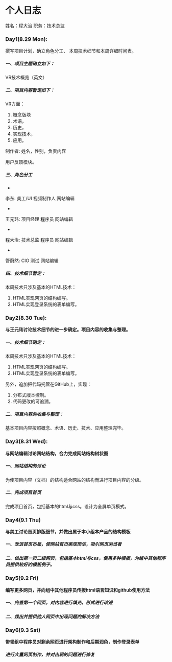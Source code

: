﻿# 个人日志
姓名：程大治 职务：技术总监


### Day1(8.29 Mon):

撰写项目计划，确立角色分工、 本周技术细节和本周详细时间表。
##### 一、项目主题确立如下：VR技术概览（英文）
##### 二、项目内容暂定如下：VR方面：1. 概念版块2. 术语，3. 历史，4. 实现技术，5. 应用。
制作者: 姓名，性别，负责内容用户反馈模块。
##### 三、角色分工
* 
李东: 美工/UI 视频制作人 网站编辑* 
王元玮: 项目经理 程序员 网站编辑* 
程大治: 技术总监 程序员 网站编辑* 
管蔚然: CIO 测试 网站编辑
##### 四、技术细节暂定：
本周技术只涉及基本的HTML技术：
1. HTML实现网页的结构编写。2. HTML实现登录系统的表单编写。

### Day2(8.30 Tue):
**与王元玮讨论技术细节的进一步确定。项目内容的收集与整理。**

##### 一、技术细节确定：
本周技术只涉及基本的HTML技术：	
1. HTML实现网页的结构编写。2. HTML实现登录系统的表单编写。
另外，追加把代码托管在GitHub上，实现：
1. 分布式版本控制。2. 代码更改的可追溯。
##### 二、项目内容的收集与整理：

基本项目内容按照概念、术语、历史、技术、应用整理完毕。


### Day3(8.31 Wed):

**与网站编辑讨论网站结构，合力完成网站结构树状图**

##### 一、网站结构的讨论
为使项目内容（文档）的结构适合网站的结构而进行项目内容的分级。

##### 二、完成项目首页    完成项目首页，包括基本的html与css。设计为全屏单页模式。

### Day4(9.1 Thu)
**与美工讨论首页排版细节，并做出属于本小组本产品的结构模板**
##### 一、改进首页布局，使网站首页美观简洁，吸引网页浏览者
##### 二、做出第一页二级网页，包括基本html与css，使用多种模板，为组中其他程序员提供较好的模板例子。

### Day5(9.2 Fri)
**编写更多网页，并向组中其他程序员传授html语言知识和github使用方法**
##### 一、完善第一个网页，对内容进行填充，形式进行改进
##### 二、找出并提供他人网页中出现问题的解决方法

### Day6(9.3 Sat)
**带领组中程序员对剩余网页进行架构制作和后期润色，制作登录表单**
##### 进行大量网页制作，并对出现的问题进行修复